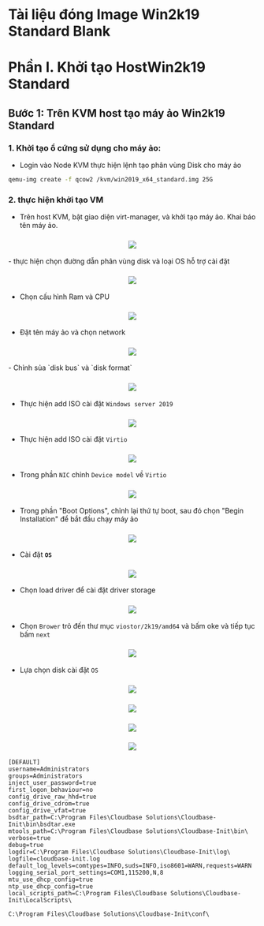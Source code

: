 # Tài liệu đóng Image Win2k19 Standard Blank
# Phần I. Khởi tạo HostWin2k19 Standard
## Bước 1: Trên KVM host tạo máy ảo Win2k19 Standard
### 1. Khởi tạo ổ cứng sử dụng cho máy ảo:
- Login vào Node KVM thực hiện lệnh tạo phân vùng Disk cho máy ảo
```sh
qemu-img create -f qcow2 /kvm/win2019_x64_standard.img 25G
```
### 2. thực hiện khởi tạo VM
- Trên host KVM, bật giao diện virt-manager, và khởi tạo máy ảo. Khai báo tên máy ảo.

<h3 align="center"><img src = "..\Images\Windows11\1.png"></h3>
- thực hiện chọn đường dẫn phân vùng disk và loại OS hỗ trợ cài đặt
<h3 align="center"><img src = "..\Images\Windows2019standard\2.png"></h3>

- Chọn cấu hình Ram và CPU
<h3 align="center"><img src = "..\Images\Windows2019standard\3.png"></h3>

- Đặt tên máy ảo và chọn network

<h3 align="center"><img src = "..\Images\Windows2019standard\4.png"></h3>
- Chỉnh sủa `disk bus` và `disk format`

<h3 align="center"><img src = "..\Images\Windows2019standard\5.png"></h3>

- Thực hiện add ISO cài đặt `Windows server 2019`

<h3 align="center"><img src = "..\Images\Windows2019standard\6.png"></h3>

- Thực hiện add ISO cài đặt `Virtio`
<h3 align="center"><img src = "..\Images\Windows2019standard\7.png"></h3>


- Trong phần `NIC` chỉnh `Device model` về `Virtio`
<h3 align="center"><img src = "..\Images\Windows2019standard\8.png"></h3>

- Trong phần "Boot Options", chỉnh lại thứ tự boot, sau đó chọn "Begin
Installation" để bắt đầu chạy máy ảo
<h3 align="center"><img src = "..\Images\Windows2019standard\9.png"></h3>


- Cài đặt **`OS`**
<h3 align="center"><img src = "..\Images\Windows2019standard\10.png"></h3>

- Chọn load driver để cài đặt driver storage
<h3 align="center"><img src = "..\Images\Windows2019standard\11.png"></h3>

- Chọn `Brower` trỏ đến thư mục `viostor/2k19/amd64` và bấm oke và tiếp tục bấm `next`
<h3 align="center"><img src = "..\Images\Windows2019standard\12.png"></h3>

- Lựa chọn disk cài đặt `OS`
<h3 align="center"><img src = "..\Images\Windows2019standard\13.png"></h3>

<h3 align="center"><img src = "..\Images\Windows2019standard\14.png"></h3>



<h3 align="center"><img src = "..\Images\Windows2019standard\15.png"></h3>
<h3 align="center"><img src = "..\Images\Windows2019standard\16.png"></h3>

```
[DEFAULT]
username=Administrators
groups=Administrators
inject_user_password=true
first_logon_behaviour=no
config_drive_raw_hhd=true
config_drive_cdrom=true
config_drive_vfat=true
bsdtar_path=C:\Program Files\Cloudbase Solutions\Cloudbase-Init\bin\bsdtar.exe
mtools_path=C:\Program Files\Cloudbase Solutions\Cloudbase-Init\bin\
verbose=true
debug=true
logdir=C:\Program Files\Cloudbase Solutions\Cloudbase-Init\log\
logfile=cloudbase-init.log
default_log_levels=comtypes=INFO,suds=INFO,iso8601=WARN,requests=WARN
logging_serial_port_settings=COM1,115200,N,8
mtu_use_dhcp_config=true
ntp_use_dhcp_config=true
local_scripts_path=C:\Program Files\Cloudbase Solutions\Cloudbase-Init\LocalScripts\
```
```
C:\Program Files\Cloudbase Solutions\Cloudbase-Init\conf\
```
